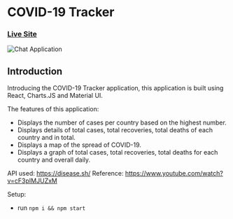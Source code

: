 # COVID-19 Tracker 

### [Live Site](https://realtime-chat-application.netlify.com)

![Chat Application](https://i.ytimg.com/vi/ZwFA3YMfkoc/maxresdefault.jpg)

## Introduction
Introducing the COVID-19 Tracker application, this application is built using React, Charts.JS and Material UI. 

The features of this application:
- Displays the number of cases per country based on the highest number.
- Displays details of total cases, total recoveries, total deaths of each country and in total.
- Displays a map of the spread of COVID-19.
- Displays a graph of total cases, total recoveries, total deaths for each country and overall daily.

API used: https://disease.sh/
Reference: https://www.youtube.com/watch?v=cF3pIMJUZxM

Setup:
- run ```npm i && npm start```
